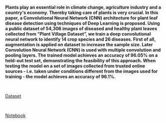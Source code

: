 <b>Plants play an essential role in climate change, agriculture industry and a country's economy. Thereby taking care of plants is very crucial. In this paper, a Convolutional Neural Network (CNN) architecture for plant leaf disease detection using techniques of Deep Learning is proposed. Using a public dataset of 54,306 images of diseased and healthy plant leaves collected from “Plant Village Dataset”, we train a deep convolutional neural network to identify 14 crop species and 26 diseases. First of all, augmentation is applied on dataset to increase the sample size. Later Convolution Neural Network (CNN) is used with multiple convolution and pooling layers. The trained model achieves an accuracy of 96.05% on a held-out test set, demonstrating the feasibility of this approach. When testing the model on a set of images collected from trusted online sources - i.e. taken under conditions different from the images used for training - the model achieves an accuracy of 96.1%.</b>

<br>

<a href = "https://drive.google.com/uc?id=18DbC6Xj4NP-hLzI14WuMaAEyq482vNfn">Dataset</a>

<br>

<a href = "https://colab.research.google.com/drive/1EmpIFEuW4GU7RDWOsBTXgpqmQoWqDe77?usp=sharing">Notebook</a>

